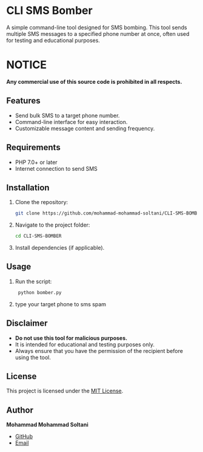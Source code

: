 # CLI SMS Bomber

A simple command-line tool designed for SMS bombing. This tool sends multiple SMS messages to a specified phone number at once, often used for testing and educational purposes.

# NOTICE
**Any commercial use of this source code is prohibited in all respects.**
## Features
- Send bulk SMS to a target phone number.
- Command-line interface for easy interaction.
- Customizable message content and sending frequency.

## Requirements
- PHP 7.0+ or later
- Internet connection to send SMS

## Installation

1. Clone the repository:
   ```bash
   git clone https://github.com/mohammad-mohammad-soltani/CLI-SMS-BOMBER.git
   ```
2. Navigate to the project folder:
   ```bash
   cd CLI-SMS-BOMBER
   ```
3. Install dependencies (if applicable).

## Usage
1. Run the script:

   ```bash
    python bomber.py 
   ```
2. type your target phone to sms spam

## Disclaimer
- **Do not use this tool for malicious purposes.**
- It is intended for educational and testing purposes only.
- Always ensure that you have the permission of the recipient before using the tool.

## License
This project is licensed under the [MIT License](LICENSE).

## Author
**Mohammad Mohammad Soltani**  
- [GitHub](https://github.com/mohammad-mohammad-soltani) 
- [Email](mailto:mypc264fm@gmail.com) 


